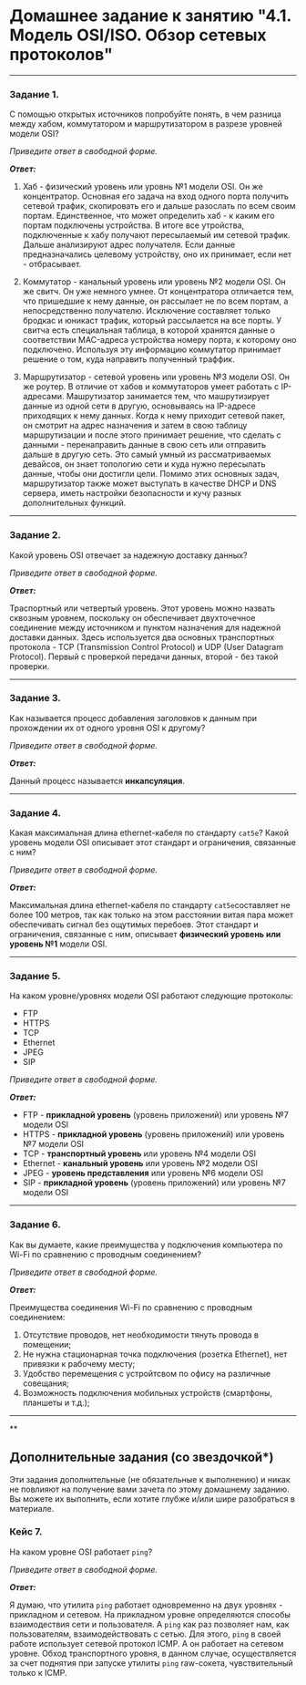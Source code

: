 # Домашнее задание к занятию "4.1. Модель OSI/ISO. Обзор сетевых протоколов"

---

### Задание 1. 

С помощью открытых источников попробуйте понять, в чем разница между хабом, коммутатором и маршрутизатором в разрезе уровней модели OSI?

*Приведите ответ в свободной форме.*

***Ответ:***
1. Хаб - физический уровень или уровнь №1 модели OSI. Он же концентратор. Основная его задача на вход одного порта получить сетевой трафик, скопировать его и дальше разослать по всем своим портам. Единственное, что может определить хаб - к каким его портам подключены устройства. В итоге все утройства, подключенные к хабу получают пересылаемый им сетевой трафик. Дальше анализируют адрес получателя. Если данные предназначались целевому устройству, оно их принимает, если нет - отбрасывает.   

2. Коммутатор - канальный уровень или уровень №2 модели OSI. Он же свитч. Он уже немного умнее. От концентратора отличается тем, что пришедшие к нему данные, он рассылает не по всем портам, а непосредственно получателю. Исключение составляет только бродкас и юникаст трафик, который рассылается на все порты. У свитча есть специальная таблица, в которой хранятся данные о соответствии MAC-адреса устройства номеру порта, к которому оно подключено. Используя эту информацию коммутатор принимает решение о том, куда направить полученный траффик.

3. Маршрутизатор - сетевой уровень или уровень №3 модели OSI. Он же роутер. В отличие от хабов и коммутаторов умеет работать с IP-адресами. Машрутизатор занимается тем, что машрутизирует данные из одной сети в другую, основываясь на IP-адресе приходящих к нему данных. Когда к нему приходит сетевой пакет, он смотрит на адрес назначения и затем в свою таблицу маршрутизации и после этого принимает решение, что сделать с данными - перенаправить данные в свою сеть или отправить дальше в другую сеть. Это самый умный из рассматриваемых девайсов, он знает топологию сети и куда нужно пересылать данные, чтобы они достигли цели. Помимо этих основных задач, маршрутизатор также может выступать в качестве DHCP и DNS сервера, иметь настройки безопасности и кучу разных дополнительных функций.

---

### Задание 2. 

Какой уровень OSI отвечает за надежную доставку данных?

*Приведите ответ в свободной форме.*

***Ответ:***

Траспортный или четвертый уровень. Этот уровень можно назвать сквозным уровнем, поскольку он обеспечивает двухточечное соединение между источником и пунктом назначения для надежной доставки данных. Здесь используется два основных транспортных протокола - TCP (Transmission Control Protocol) и UDP (User Datagram Protocol). Первый с проверкой передачи данных, второй - без такой проверки.

---

### Задание 3. 

Как называется процесс добавления заголовков к данным при прохождении их от одного уровня OSI к другому?

*Приведите ответ в свободной форме.*

***Ответ:***

Данный процесс называется **инкапсуляция**.

---

### Задание 4. 

Какая максимальная длина ethernet-кабеля по стандарту `cat5e`? Какой уровень модели OSI описывает этот стандарт и ограничения, связанные с ним?

*Приведите ответ в свободной форме.*

***Ответ:***

Максимальная длина ethernet-кабеля по стандарту `cat5e`составляет не более 100 метров, так как только на этом расстоянии витая пара может обеспечивать сигнал без ощутимых перебоев. Этот стандарт и ограничения, связанные с ним, описывает **физический уровень или уровень №1** модели OSI. 

---

### Задание 5. 

На каком уровне/уровнях модели OSI работают следующие протоколы:

- FTP
- HTTPS
- TCP
- Ethernet
- JPEG
- SIP

*Приведите ответ в свободной форме.*

***Ответ:***

- FTP - **прикладной уровень** (уровень приложений) или уровень №7 модели OSI
- HTTPS - **прикладной уровень** (уровень приложений) или уровень №7 модели OSI
- TCP - **транспортный уровень** или уровень №4 модели OSI
- Ethernet - **канальный уровень** или уровень №2 модели OSI
- JPEG - **уровень представления** или уровень №6 модели OSI  
- SIP - **прикладной уровень** (уровень приложений) или уровень №7 модели OSI

---

### Задание 6. 

Как вы думаете, какие преимущества у подключения компьютера по Wi-Fi по сравнению с проводным соединением?

*Приведите ответ в свободной форме.*

***Ответ:***

Преимущества соединения Wi-Fi по сравнению с проводным соединением:
1. Отсутствие проводов, нет необходимости тянуть провода в помещении;
2. Не нужна стационарная точка подключения (розетка Ethernet), нет привязки к рабочему месту;
3. Удобство перемещения с устройтсвом по офису на различные совещания;
4. Возможность подключения мобильных устройств (смартфоны, планшеты и т.д.);

---

**

## Дополнительные задания (со звездочкой*)
Эти задания дополнительные (не обязательные к выполнению) и никак не повлияют на получение вами зачета по этому домашнему заданию. Вы можете их выполнить, если хотите глубже и/или шире разобраться в материале.

### Кейс 7. 

На каком уровне OSI работает `ping`?

*Приведите ответ в свободной форме.*

***Ответ:***

Я думаю, что утилита `ping` работает одновременно на двух уровнях - прикладном и сетевом. На прикладном уровне определяются способы взаимодествия сети и пользователя. А `ping` как раз позволяет нам, как пользователям, взаимодействовать с сетью. Для этого, `ping` в своей работе использует сетевой протокол ICMP. А он работает на сетевом уровне. Обход транспортного уровня, в данном случае, осуществляется за счет поднятия при запуске утилиты `ping` raw-сокета, чувствительный только к ICMP.
